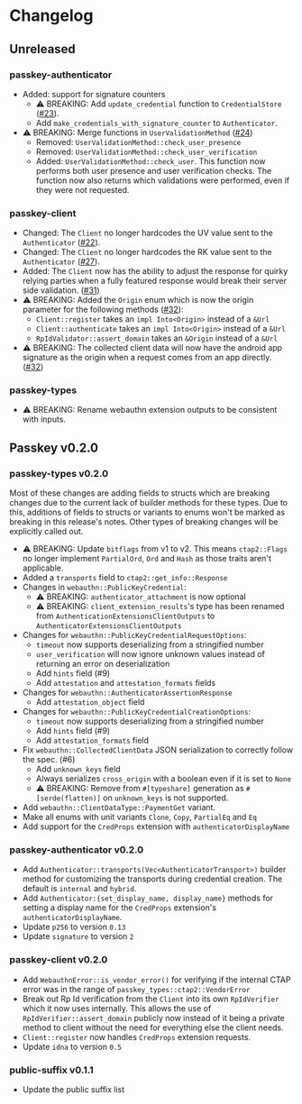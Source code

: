 # Changelog

## Unreleased

### passkey-authenticator

- Added: support for signature counters
	- ⚠ BREAKING: Add `update_credential` function to `CredentialStore` ([#23](https://github.com/1Password/passkey-rs/pull/23)).
	- Add `make_credentials_with_signature_counter` to `Authenticator`.
- ⚠ BREAKING: Merge functions in `UserValidationMethod` ([#24](https://github.com/1Password/passkey-rs/pull/24))
	- Removed: `UserValidationMethod::check_user_presence`
	- Removed: `UserValidationMethod::check_user_verification`
	- Added: `UserValidationMethod::check_user`. This function now performs both user presence and user verification checks.
		The function now also returns which validations were performed, even if they were not requested.

### passkey-client

- Changed: The `Client` no longer hardcodes the UV value sent to the `Authenticator` ([#22](https://github.com/1Password/passkey-rs/pull/22)).
- Changed: The `Client` no longer hardcodes the RK value sent to the `Authenticator` ([#27](https://github.com/1Password/passkey-rs/pull/27)).
- Added: The `Client` now has the ability to adjust the response for quirky relying parties
	when a fully featured response would break their server side validation. ([#31](https://github.com/1Password/passkey-rs/pull/31))
- ⚠ BREAKING: Added the `Origin` enum which is now the origin parameter for the following methods ([#32](https://github.com/1Password/passkey-rs/pull/27)):
	- `Client::register` takes an `impl Into<Origin>` instead of a `&Url`
	- `Client::authenticate` takes an `impl Into<Origin>` instead of a `&Url`
	- `RpIdValidator::assert_domain` takes an `&Origin` instead of a `&Url`
- ⚠ BREAKING: The collected client data will now have the android app signature as the origin when a request comes from an app directly. ([#32](https://github.com/1Password/passkey-rs/pull/27))

### passkey-types

- ⚠ BREAKING: Rename webauthn extension outputs to be consistent with inputs.

## Passkey v0.2.0
### passkey-types v0.2.0

Most of these changes are adding fields to structs which are breaking changes due to the current lack of builder methods for these types. Due to this, additions of fields to structs or variants to enums won't be marked as breaking in this release's notes. Other types of breaking changes will be explicitly called out.

- ⚠ BREAKING: Update `bitflags` from v1 to v2. This means `ctap2::Flags` no longer implement `PartialOrd`, `Ord` and `Hash` as those traits aren't applicable.
- Added a `transports` field to `ctap2::get_info::Response`
- Changes in `webauthn::PublicKeyCredential`:
	- ⚠ BREAKING: `authenticator_attachment` is now optional
	- ⚠ BREAKING: `client_extension_results`'s type has been renamed from `AuthenticationExtensionsClientOutputs` to `AuthenticatorExtensionsClientOutputs`
- Changes for `webauthn::PublicKeyCredentialRequestOptions`:
	- `timeout` now supports deserializing from a stringified number
	- `user_verification` will now ignore unknown values instead of returning an error on deserialization
	- Add `hints` field (#9)
	- Add `attestation` and `attestation_formats` fields
- Changes for `webauthn::AuthenticatorAssertionResponse`
	- Add `attestation_object` field
- Changes for `webauthn::PublicKeyCredentialCreationOptions`:
	- `timeout` now supports deserializing from a stringified number
	- Add `hints` field (#9)
	- Add `attestation_formats` field
- Fix `webauthn::CollectedClientData` JSON serialization to correctly follow the spec. (#6)
	- Add `unknown_keys` field
	- Always serializes `cross_origin` with a boolean even if it is set to `None`
	- ⚠ BREAKING: Remove from `#[typeshare]` generation as `#[serde(flatten)]` on `unknown_keys` is not supported.
- Add `webauthn::ClientDataType::PaymentGet` variant.
- Make all enums with unit variants `Clone`, `Copy`, `PartialEq` and `Eq`
- Add support for the `CredProps` extension with `authenticatorDisplayName`

### passkey-authenticator v0.2.0

- Add `Authenticator::transports(Vec<AuthenticatorTransport>)` builder method for customizing the transports during credential creation. The default is `internal` and `hybrid`.
- Add `Authenticator:{set_display_name, display_name}` methods for setting a display name for the `CredProps` extension's `authenticatorDisplayName`.
- Update `p256` to version `0.13`
- Update `signature` to version `2`

### passkey-client v0.2.0

- Add `WebauthnError::is_vendor_error()` for verifying if the internal CTAP error was in the range of `passkey_types::ctap2::VendorError`
- Break out Rp Id verification from the `Client` into its own `RpIdVerifier` which it now uses internally. This allows the use of `RpIdVerifier::assert_domain` publicly now instead of it being a private method to client without the need for everything else the client needs.
- `Client::register` now handles `CredProps` extension requests.
- Update `idna` to version `0.5`

### public-suffix v0.1.1

- Update the public suffix list
